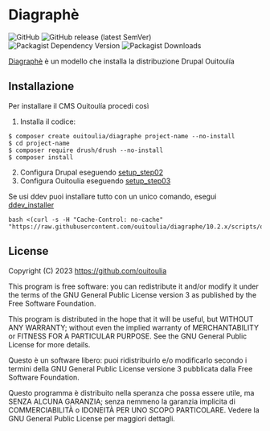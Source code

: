 # Diagraphè
![GitHub](https://img.shields.io/github/license/ouitoulia/diagraphe?style=for-the-badge)
![GitHub release (latest SemVer)](https://img.shields.io/github/v/release/ouitoulia/diagraphe?sort=semver&style=for-the-badge)
![Packagist Dependency Version](https://img.shields.io/packagist/dependency-v/ouitoulia/diagraphe/drupal/recommended-project?style=for-the-badge)
![Packagist Downloads](https://img.shields.io/packagist/dt/ouitoulia/diagraphe?style=for-the-badge)

[Diagraphè](https://www.grecoantico.com/dizionario-greco-antico.php?lemma=DIAGRAFH100) è un modello che installa la distribuzione Drupal Ouitoulía

## Installazione
Per installare il CMS Ouitoulía procedi così
1) Installa il codice:
```shell
$ composer create ouitoulia/diagraphe project-name --no-install
$ cd project-name
$ composer require drush/drush --no-install
$ composer install
```
2) Configura Drupal eseguendo [setup_step02](scripts/setup_step02__configure_drupal.sh)
3) Configura Ouitoulía eseguendo [setup_step03](scripts/setup_step03__configure_ouitoulia.sh)

Se usi ddev puoi installare tutto con un unico comando, esegui [ddev_installer](scripts/oituolia_ddev_installer.sh)
```shell
bash <(curl -s -H "Cache-Control: no-cache" "https://raw.githubusercontent.com/ouitoulia/diagraphe/10.2.x/scripts/oituolia_ddev_installer.sh")
```

## License

Copyright (C) 2023 https://github.com/ouitoulia

This program is free software: you can redistribute it and/or modify it under the terms of the GNU General Public License version 3 as published by the Free Software Foundation.

This program is distributed in the hope that it will be useful, but WITHOUT ANY WARRANTY; without even the implied warranty of MERCHANTABILITY or FITNESS FOR A PARTICULAR PURPOSE. See the GNU General Public License for more details.

Questo è un software libero: puoi ridistribuirlo e/o modificarlo secondo i termini della GNU General Public License versione 3 pubblicata dalla Free Software Foundation.

Questo programma è distribuito nella speranza che possa essere utile, ma SENZA ALCUNA GARANZIA; senza nemmeno la garanzia implicita di COMMERCIABILITÀ o IDONEITÀ PER UNO SCOPO PARTICOLARE. Vedere la GNU General Public License per maggiori dettagli.
